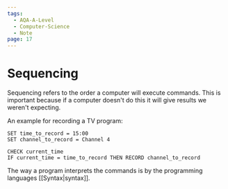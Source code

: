 ```yaml
---
tags:
  - AQA-A-Level
  - Computer-Science
  - Note
page: 17
---
```

# Sequencing
Sequencing refers to the order a computer will execute commands. This is important because if a computer doesn't do this it will give results we weren't expecting.

An example for recording a TV program:
```
SET time_to_record = 15:00
SET channel_to_record = Channel 4

CHECK current_time
IF current_time = time_to_record THEN RECORD channel_to_record
```

The way a program interprets the commands is by the programming languages [[Syntax|syntax]].